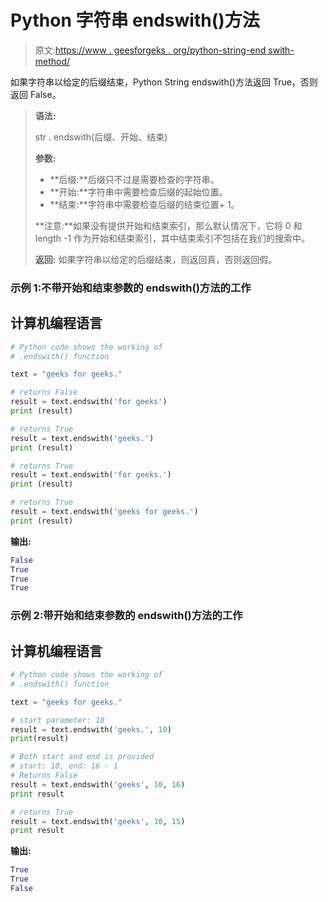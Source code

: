 # Python 字符串 endswith()方法

> 原文:[https://www . geesforgeks . org/python-string-end swith-method/](https://www.geeksforgeeks.org/python-string-endswith-method/)

如果字符串以给定的后缀结束，Python String endswith()方法返回 True，否则返回 False。

> **语法:**
> 
> str . endswith(后缀、开始、结束)
> 
> **参数:**
> 
> *   **后缀:**后缀只不过是需要检查的字符串。
> *   **开始:**字符串中需要检查后缀的起始位置。
> *   **结束:**字符串中需要检查后缀的结束位置+ 1。
> 
> **注意:**如果没有提供开始和结束索引，那么默认情况下，它将 0 和 length -1 作为开始和结束索引，其中结束索引不包括在我们的搜索中。
> 
> **返回:**
> 如果字符串以给定的后缀结束，则返回真，否则返回假。

### 示例 1:不带开始和结束参数的 endswith()方法的工作

## 计算机编程语言

```py
# Python code shows the working of
# .endswith() function

text = "geeks for geeks."

# returns False
result = text.endswith('for geeks')
print (result)

# returns True
result = text.endswith('geeks.')
print (result)

# returns True
result = text.endswith('for geeks.')
print (result)

# returns True
result = text.endswith('geeks for geeks.')
print (result)
```

**输出:**

```py
False
True
True
True
```

### 示例 2:带开始和结束参数的 endswith()方法的工作

## 计算机编程语言

```py
# Python code shows the working of
# .endswith() function

text = "geeks for geeks."

# start parameter: 10
result = text.endswith('geeks.', 10)
print(result)

# Both start and end is provided
# start: 10, end: 16 - 1
# Returns False
result = text.endswith('geeks', 10, 16)
print result

# returns True
result = text.endswith('geeks', 10, 15)
print result
```

**输出:**

```py
True
True
False 
```